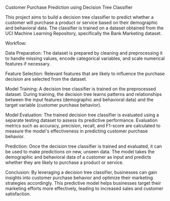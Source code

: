 Customer Purchase Prediction using Decision Tree Classifier

This project aims to build a decision tree classifier to predict whether a customer will purchase a product or service based on their demographic and behavioral data. The classifier is trained on a dataset obtained from the UCI Machine Learning Repository, specifically the Bank Marketing dataset.

Workflow:

Data Preparation: The dataset is prepared by cleaning and preprocessing it to handle missing values, encode categorical variables, and scale numerical features if necessary.

Feature Selection: Relevant features that are likely to influence the purchase decision are selected from the dataset.

Model Training: A decision tree classifier is trained on the preprocessed dataset. During training, the decision tree learns patterns and relationships between the input features (demographic and behavioral data) and the target variable (customer purchase behavior).

Model Evaluation: The trained decision tree classifier is evaluated using a separate testing dataset to assess its predictive performance. Evaluation metrics such as accuracy, precision, recall, and F1-score are calculated to measure the model's effectiveness in predicting customer purchase behavior.

Prediction: Once the decision tree classifier is trained and evaluated, it can be used to make predictions on new, unseen data. The model takes the demographic and behavioral data of a customer as input and predicts whether they are likely to purchase a product or service.

Conclusion: By leveraging a decision tree classifier, businesses can gain insights into customer purchase behavior and optimize their marketing strategies accordingly. This predictive model helps businesses target their marketing efforts more effectively, leading to increased sales and customer satisfaction.
